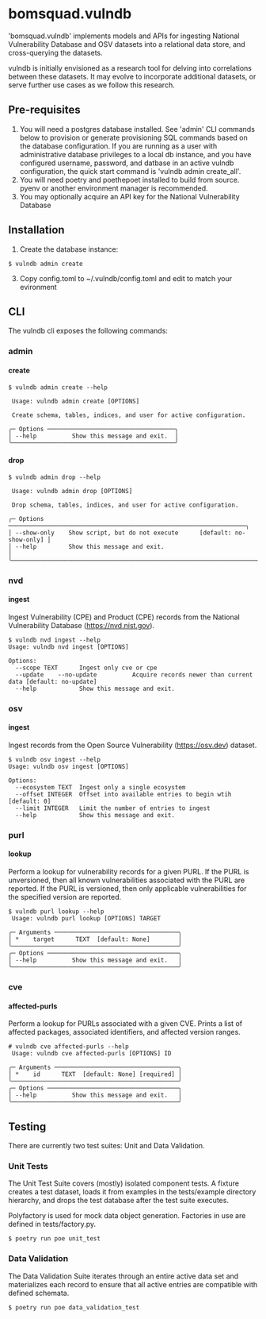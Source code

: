 # bomsquad.vulndb

'bomsquad.vulndb' implements models and APIs for ingesting National Vulnerability Database and OSV datasets
into a relational data store, and cross-querying the datasets.

vulndb is initially envisioned as a research tool for delving into correlations between these datasets. It
may evolve to incorporate additional datasets, or serve further use cases as we follow this research.

## Pre-requisites

1. You will need a postgres database installed. See 'admin' CLI commands below to provision
   or generate provisioning SQL commands based on the database configuration. If you are running as
   a user with administrative database privileges to a local db instance, and you have configured
   username, password, and datbase in an active vulndb configuration, the quick start command is 'vulndb admin create_all'.
2. You will need poetry and poethepoet installed to build from source. pyenv or another environment
   manager is recommended.
3. You may optionally acquire an API key for the National Vulnerability Database

## Installation

1. Create the database instance:
```
$ vulndb admin create
```
3. Copy config.toml to ~/.vulndb/config.toml and edit to match your evironment

## CLI

The vulndb cli exposes the following commands:

### admin

#### create

```
$ vulndb admin create --help

 Usage: vulndb admin create [OPTIONS]

 Create schema, tables, indices, and user for active configuration.

╭─ Options ────────────────────────────────────╮
│ --help          Show this message and exit.  │
╰──────────────────────────────────────────────╯
```

#### drop

```
$ vulndb admin drop --help

 Usage: vulndb admin drop [OPTIONS]

 Drop schema, tables, indices, and user for active configuration.

╭─ Options ───────────────────────────────────────────────────────────────────╮
│ --show-only    Show script, but do not execute      [default: no-show-only] │
│ --help         Show this message and exit.                                  │
╰─────────────────────────────────────────────────────────────────────────────╯
```


### nvd

#### ingest

Ingest Vulnerability (CPE) and Product (CPE) records from the National Vulnerability Database (https://nvd.nist.gov).

```
$ vulndb nvd ingest --help
Usage: vulndb nvd ingest [OPTIONS]

Options:
  --scope TEXT      Ingest only cve or cpe
  --update    --no-update          Acquire records newer than current data [default: no-update]
  --help            Show this message and exit.
```

### osv

#### ingest

Ingest records from the Open Source Vulnerability (https://osv.dev) dataset.

```
$ vulndb osv ingest --help
Usage: vulndb osv ingest [OPTIONS]

Options:
  --ecosystem TEXT  Ingest only a single ecosystem
  --offset INTEGER  Offset into available entries to begin wtih  [default: 0]
  --limit INTEGER   Limit the number of entries to ingest
  --help            Show this message and exit.
```

### purl

#### lookup

Perform a lookup for vulnerability records for a given PURL. If the PURL is unversioned, then
all known vulnerabilities associated with the PURL are reported. If the PURL is versioned, then
only applicable vulnerabilities for the specified version are reported.

```
$ vulndb purl lookup --help
 Usage: vulndb purl lookup [OPTIONS] TARGET

╭─ Arguments ───────────────────────────────────╮
│ *    target      TEXT  [default: None]        │
╰───────────────────────────────────────────────╯
╭─ Options ─────────────────────────────────────╮
│ --help          Show this message and exit.   │
╰───────────────────────────────────────────────╯
```

### cve

#### affected-purls

Perform a lookup for PURLs associated with a given CVE. Prints a list of affected packages,
associated identifiers, and affected version ranges.

```
# vulndb cve affected-purls --help
 Usage: vulndb cve affected-purls [OPTIONS] ID

╭─ Arguments ───────────────────────────────────╮
│ *    id      TEXT  [default: None] [required] │
╰───────────────────────────────────────────────╯
╭─ Options ─────────────────────────────────────╮
│ --help          Show this message and exit.   │
╰───────────────────────────────────────────────╯
```

## Testing

There are currently two test suites: Unit and Data Validation.

### Unit Tests

The Unit Test Suite covers (mostly) isolated component tests. A fixture creates a
test dataset, loads it from examples in the tests/example directory hierarchy, and
drops the test database after the test suite executes.

Polyfactory is used for mock data object generation. Factories in use are defined in
tests/factory.py.

```
$ poetry run poe unit_test
```

### Data Validation

The Data Validation Suite iterates through an entire active data set and materializes
each record to ensure that all active entries are compatible with defined schemata.

```
$ poetry run poe data_validation_test
```
